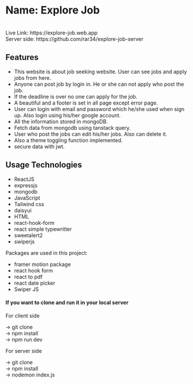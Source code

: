 
<h1>Name: Explore Job</h1> <br />
Live Link: https://explore-job.web.app <br />
Server side: https://github.com/rar34/explore-job-server

<h2>Features</h2>
<ul>
  <li>This website is about job seeking website. User can see jobs and apply jobs from here.</li>
  <li>Anyone can post job by login in. He or she can not apply who post the job.</li>
  <li>If the deadline is over no one can apply for the job.</li>
  <li>A beautiful and a footer is set in all page except error page.</li>
  <li>User can login with email and password which he/she used when sign up. Also login using his/her google account.</li>
  <li>All the information stored in mongoDB. </li>
  <li>Fetch data from mongodb using tanstack query.</li>
  <li>User who post  the jobs can edit his/her jobs. Also can delete it.</li>
  <li>Also a theme toggling function implemented. </li>
  <li>secure data with jwt.</li>
</ul>

  <h2>Usage Technologies</h2>
<ul>
  <li>ReactJS</li>
  <li>expressjs</li>
  <li>mongodb</li>
  <li>JavaScript</li>
  <li>Tailwind css</li>
  <li>daisyui</li>
  <li>HTML</li>
  <li>react-hook-form</li>
  <li>react simple typewritter</li>
  <li>sweetalert2</li>
  <li>swiperjs</li>
</ul>

Packages are used in this project:
- framer motion package
- react hook form
- react to pdf
- react date picker
- Swiper JS

<h4>If you want to clone and run it in your local server</h4>
<p>For client side</p>
-> git clone <br />
-> npm install <br />
-> npm run dev <br />
<p>For server side</p>
-> git clone <br />
-> npm install <br />
-> nodemon index.js <br />

